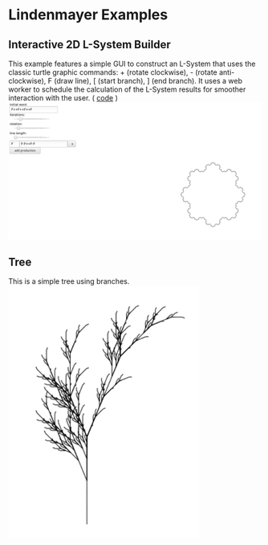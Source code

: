 # Lindenmayer Examples

## Interactive 2D L-System Builder

This example features a simple GUI to construct an L-System that uses
the classic turtle graphic commands: + (rotate clockwise), - (rotate anti-clockwise), F (draw line), [ (start branch), ] (end branch).
It uses a web worker to schedule the calculation of the L-System results for smoother interaction with the user. ( [code](https://github.com/nylki/lindenmayer/blob/master/examples/tree.html)
 )
[![](images/interactive_screenshot.png)](webworker/)



## Tree
This is a simple tree using branches.
[![](images/tree.png)](tree.html)
